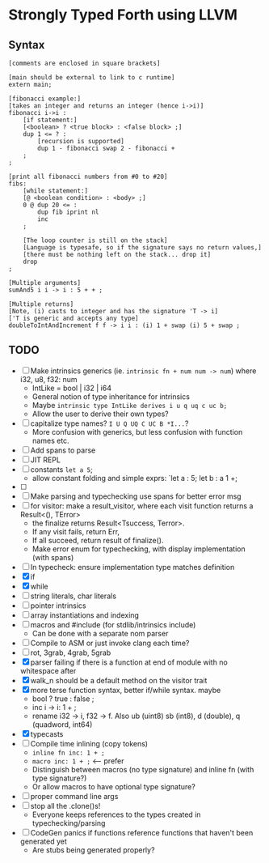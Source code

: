 # Strongly Typed Forth using LLVM

## Syntax
```
[comments are enclosed in square brackets]

[main should be external to link to c runtime]
extern main;

[fibonacci example:]
[takes an integer and returns an integer (hence i->i)]
fibonacci i->i :
    [if statement:]
    [<boolean> ? <true block> : <false block> ;]
    dup 1 <= ? :
        [recursion is supported]
        dup 1 - fibonacci swap 2 - fibonacci +
    ;
;

[print all fibonacci numbers from #0 to #20]
fibs:
    [while statement:]
    [@ <boolean condition> : <body> ;]
    0 @ dup 20 <= :
        dup fib iprint nl
        inc
    ;

    [The loop counter is still on the stack]
    [Language is typesafe, so if the signature says no return values,]
    [there must be nothing left on the stack... drop it]
    drop
;

[Multiple arguments]
sumAnd5 i i -> i : 5 + + ;

[Multiple returns]
[Note, (i) casts to integer and has the signature 'T -> i]
['T is generic and accepts any type]
doubleToIntAndIncrement f f -> i i : (i) 1 + swap (i) 5 + swap ;
```

## TODO
- [ ] Make intrinsics generics (ie. `intrinsic fn + num num -> num`) where i32, u8, f32: num
    - IntLike = bool | i32 | i64
    - General notion of type inheritance for intrinsics
    - Maybe `intrinsic type IntLike derives i u q uq c uc b;`
    - Allow the user to derive their own types?
- [ ] capitalize type names? `I U Q UQ C UC B *I...`?
    - More confusion with generics, but less confusion with function names etc.
- [ ] Add spans to parse
- [ ] JIT REPL
- [ ] constants `let a 5`;
    - allow constant folding and simple exprs: `let a : 5; let b : a 1 +;
- [ ]
- [ ] Make parsing and typechecking use spans for better error msg
- [ ] for visitor: make a result_visitor, where each visit function returns a Result<(), TError>
  - the finalize returns Result<Tsuccess, Terror>.
  - If any visit fails, return Err,
  - If all succeed, return result of finalize().
  - Make error enum for typechecking, with display implementation (with spans)
- [ ] In typecheck: ensure implementation type matches definition
- [x] if
- [x] while
- [ ] string literals, char literals
- [ ] pointer intrinsics
- [ ] array instantiations and indexing
- [ ] macros and #include (for stdlib/intrinsics include)
    - Can be done with a separate nom parser
- [ ] Compile to ASM or just invoke clang each time?
- [ ] rot, 3grab, 4grab, 5grab
- [x] parser failing if there is a function at end of module with no whitespace after
- [x] walk_n should be a default method on the visitor trait
- [x] more terse function syntax, better if/while syntax. maybe
  - bool ? true : false ;
  - inc i -> i: 1 + ;
  - rename i32 -> i, f32 -> f. Also ub (uint8) sb (int8), d (double), q (quadword, int64)
- [x] typecasts
- [ ] Compile time inlining (copy tokens)
    - `inline fn inc: 1 + ;`
    - `macro inc: 1 + ;` <-- prefer
    - Distinguish between macros (no type signature) and inline fn (with type signature?)
    - Or allow macros to have optional type signature?
- [ ] proper command line args
- [ ] stop all the .clone()s!
    - Everyone keeps references to the types created in typechecking/parsing
- [ ] CodeGen panics if functions reference functions that haven't been generated yet
    - Are stubs being generated properly?
